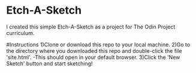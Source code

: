 # Etch-A-Sketch
I created this simple Etch-A-Sketch as a project for The Odin Project curriculum. 

#Instructions
1)Clone or download this repo to your local machine.
2)Go to the directory where you downloaded this repo and double-click the file 'site.html'.
    -This should open in your default browser. 
3)Click the 'New Sketch' button and start sketching!
